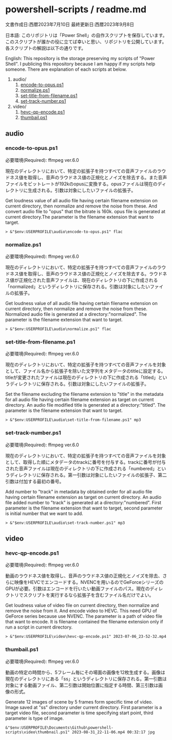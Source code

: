 # powershell-scripts / readme.md

文書作成日:西暦2023年7月10日 最終更新日:西暦2023年9月8日

日本語:
このリポジトリは「Power Shell」の自作スクリプトを保存しています。このスクリプトが誰かの役に立てば幸いと思い、リポジトリを公開しています。各スクリプトの解説は以下の通りです。

English:
This repository is the storage preserving my scripts of "Power Shell". I publicing this repository because I am happy if my scripts help someone. There are explanation of each scripts at below.

1. audio/
    1. [encode-to-opus.ps1](#encode-to-opusps1)
    2. [normalize.ps1](#normalizeps1)
    3. [set-title-from-filename.ps1](#set-title-from-filenameps1)
    4. [set-track-number.ps1](#set-track-numberps1)
2. video/
    1. [hevc-qp-encode.ps1](#hevc-qp-encodeps1)
    2. [thumbail.ps1](#thumbailps1)


## audio

### encode-to-opus.ps1
必要環境(Required): ffmpeg ver.6.0

現在のディレクトリにおいて、特定の拡張子を持つすべての音声ファイルのラウドネス値を取得し、音声のラウドネス値の正規化とノイズを除去する。また音声ファイルをビットレートが192kのopusに変換する。opusファイルは現在のディレクトリに生成される。引数は対象にしたいファイルの拡張子。

Get loudness value of all audio file having certain filename extension on current directory, then normalize and remove the noise from these. And convert audio file to "opus" that the bitrate is 160k. opus file is generated at current directory.The parameter is the filename extension that want to target.

```
> &"$env:USERPROFILE\audio\encode-to-opus.ps1" flac
```

### normalize.ps1
必要環境(Required): ffmpeg ver.6.0

現在のディレクトリにおいて、特定の拡張子を持つすべての音声ファイルのラウドネス値を取得し、音声のラウドネス値の正規化とノイズを除去する。ラウドネス値が正規化された音声ファイルは、現在のディレクトリの下に作成される「normalized」というディレクトリに保存される。引数は対象にしたいファイルの拡張子。

Get loudness value of all audio file having certain filename extension on current directory, then normalize and remove the noise from these. Normalized audio file is generated at a directory:"normalized". The parameter is the filename extension that want to target.

```
> &"$env:USERPROFILE\audio\normalize.ps1" flac
```

### set-title-from-filename.ps1
必要環境(Required): ffmpeg ver.6.0

現在のディレクトリにおいて、特定の拡張子を持つすべての音声ファイルを対象として、ファイル名から拡張子を除いた文字列をメタデータのtitleに設定する。titleが変更されたファイルは現在のディレクトリの下に作成される「titled」というディレクトリに保存される。引数は対象にしたいファイルの拡張子。

Set the filename excluding the filename extension to "title" in the metadata for all audio file having certain filename extension as target on current directory. An audio file modified title is generated at a directory:"titled". The parameter is the filename extension that want to target.

```
> &"$env:USERPROFILE\audio\set-title-from-filename.ps1" mp3
```

### set-track-number.ps1
必要環境(Required): ffmpeg ver.6.0

現在のディレクトリにおいて、特定の拡張子を持つすべての音声ファイルを対象として、取得した順にメタデータのtrackに番号を付与する。trackに番号が付与された音声ファイルは現在のディレクトリの下に作成される「numbered」というディレクトリに保存される。第一引数は対象にしたいファイルの拡張子、第二引数は付加する最初の番号。

Add number to "track" in metadata by obtained order for all audio file having certain filename extension as target on current directory. An audio file added number to "track" is generated at a directory:"numbered". First parameter is the filename extension that want to target, second parameter is initial number that we want to add.

```
> &"$env:USERPROFILE\audio\set-track-number.ps1" mp3
```


## video

### hevc-qp-encode.ps1
必要環境(Required): ffmpeg ver.6.0

動画のラウドネス値を取得し、音声のラウドネス値の正規化とノイズを除去、さらに映像をHEVCでエンコードする。NVENCを用いるのでGeForceシリーズのGPUが必要。引数はエンコードを行いたい動画ファイルのパス。現在のディレクトリでスクリプトを実行するなら拡張子を含むファイル名だけでよい。

Get loudness value of video file on current directory, then normalize and remove the noise from it. And encode video to HEVC. This need GPU of GeForce series because use NVENC. The parameter is a path of video file that want to encode. It is filename contained the filename extension only if run a script in current directory.

```
> &"$env:USERPROFILE\video\hevc-qp-encode.ps1" 2023-07-06_23-52-32.mp4
```

### thumbail.ps1
必要環境(Required): ffmpeg ver.6.0

動画の特定の時間から、5フレーム毎にその場面の画像を12枚生成する。画像は現在のディレクトリにある「ss」というディレクトリに保存される。第一引数は対象にする動画ファイル、第二引数は開始位置に指定する時間、第三引数は画像の形式。

Generate 12 images of scene by 5 frames form specific time of video. Image saved at "ss" directory under current directory. First parameter is a target video file, second parameter is time specifying start point, third parameter is type of image.

```
&"$env:USERPROFILE\Documents\Github\powershell-scripts\video\thumbnail.ps1" 2023-08-31_22-11-06.mp4 00:32:17 jpg
```

